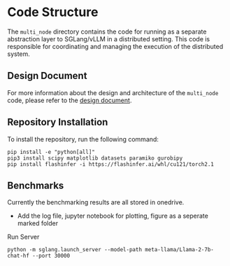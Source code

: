 # Code Structure
The `multi_node` directory contains the code for running as a separate abstraction layer to SGLang/vLLM in a distributed setting. This code is responsible for coordinating and managing the execution of the distributed system.

## Design Document
For more information about the design and architecture of the `multi_node` code, please refer to the [design document](https://docs.google.com/document/d/1sa0ewITYok7V1kb4tZ32uh6HXitcpcvjybOZpacWKuo/edit).

## Repository Installation
To install the repository, run the following command:

```
pip install -e "python[all]"
pip3 install scipy matplotlib datasets paramiko gurobipy
pip install flashinfer -i https://flashinfer.ai/whl/cu121/torch2.1
```

## Benchmarks

Currently the benchmarking results are all stored in onedrive.
- Add the log file, jupyter notebook for plotting, figure as a seperate marked folder

Run Server
```
python -m sglang.launch_server --model-path meta-llama/Llama-2-7b-chat-hf --port 30000
```
